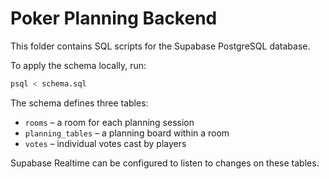 # Poker Planning Backend

This folder contains SQL scripts for the Supabase PostgreSQL database.

To apply the schema locally, run:

```bash
psql < schema.sql
```

The schema defines three tables:

- `rooms` – a room for each planning session
- `planning_tables` – a planning board within a room
- `votes` – individual votes cast by players

Supabase Realtime can be configured to listen to changes on these tables.
